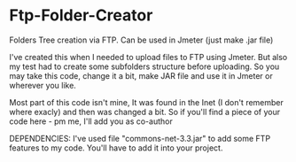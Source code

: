 # Ftp-Folder-Creator
Folders Tree creation via FTP. Can be used in Jmeter (just make .jar file)

I've created this when I needed to upload files to FTP using Jmeter.
But also my test had to create some subfolders structure before uploading.
So you may take this code, change it a bit, make JAR file and use it in Jmeter or wherever you like.

Most part of this code isn't mine, It was found in the Inet (I don't remember where exacly) and then was changed a bit.
So if you'll find a piece of your code here - pm me, I'll add you as co-author


DEPENDENCIES: I've used file "commons-net-3.3.jar" to add some FTP features to my code. You'll have to add it into your project.
